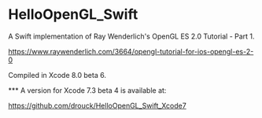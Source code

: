 # HelloOpenGL_Swift

A Swift implementation of Ray Wenderlich's OpenGL ES 2.0 Tutorial - Part 1.

https://www.raywenderlich.com/3664/opengl-tutorial-for-ios-opengl-es-2-0

Compiled in Xcode 8.0 beta 6.

*** A version for Xcode 7.3 beta 4 is available at:

https://github.com/drouck/HelloOpenGL_Swift_Xcode7
